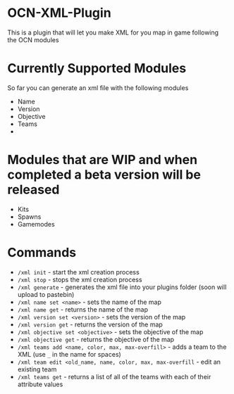 OCN-XML-Plugin
==============

This is a plugin that will let you make XML for you map in game following the OCN modules

Currently Supported Modules
===========================

So far you can generate an xml file with the following modules

- Name
- Version
- Objective
- Teams
- 
Modules that are WIP and when completed a beta version will be released
=======================================================================

- Kits
- Spawns
- Gamemodes


Commands
========
- `/xml init` - start the xml creation process
- `/xml stop` - stops the xml creation process
- `/xml generate` - generates the xml file into your plugins folder (soon will upload to pastebin)
- `/xml name set <name>` - sets the name of the map
- `/xml name get` - returns the name of the map
- `/xml version set <version>` - sets the version of the map
- `/xml version get` - returns the version of the map
- `/xml objective set <objective>` - sets the objective of the map
- `/xml objective get` - returns the objective of the map
- `/xml teams add <name, color, max, max-overfill>` - adds a team to the XML (use `_` in the name for spaces)
- `/xml team edit <old_name, name, color, max, max-overfill` - edit an existing team
- `/xml teams get` - returns a list of all of the teams with each of their attribute values
